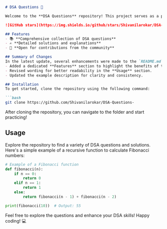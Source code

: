 ```markdown
# DSA Questions 🚀

Welcome to the **DSA Questions** repository! This project serves as a platform for developers and learners to practice and enhance their skills in Data Structures and Algorithms (DSA). This repository is designed to help you improve your understanding of various data structures and algorithms through a collection of questions and solutions.

![GitHub stars](https://img.shields.io/github/stars/Shivanilarokar/DSA-Questions-?style=social) ![Forks](https://img.shields.io/github/forks/Shivanilarokar/DSA-Questions-?style=social)

## Features
- 📚 **Comprehensive collection of DSA questions**
- ✍️ **Detailed solutions and explanations**
- 🤝 **Open for contributions from the community**

## Summary of Changes
In the latest update, several enhancements were made to the `README.md` file to improve clarity and structure:
- Added a dedicated **Features** section to highlight the benefits of the repository.
- Revised wording for better readability in the **Usage** section.
- Updated the example description for clarity and consistency.

## Installation
To get started, clone the repository using the following command:

```bash
git clone https://github.com/Shivanilarokar/DSA-Questions-
```

After cloning the repository, you can navigate to the folder and start practicing!

## Usage
Explore the repository to find a variety of DSA questions and solutions. Here's a simple example of a recursive function to calculate Fibonacci numbers:

```python
# Example of a Fibonacci function
def fibonacci(n):
    if n == 0:
        return 0
    elif n == 1:
        return 1
    else:
        return fibonacci(n - 1) + fibonacci(n - 2)

print(fibonacci(10))  # Output: 55
```

Feel free to explore the questions and enhance your DSA skills! Happy coding! 💻
```